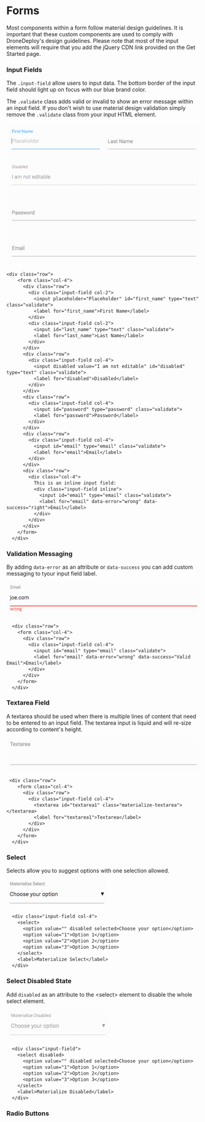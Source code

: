 # Forms

Most components within a form follow material design guidelines. It is important that these custom components are used to comply with DroneDeploy's design guidelines. Please note that most of the input elements will require that you add the jQuery CDN link provided on the Get Started page.

### Input Fields

The `.input-field` allow users to input data. The bottom border of the input field should light up on focus with our blue brand color.

The `.validate` class adds valid or invalid to show an error message within an input field. If you don't wish to use material design validation simply remove the `.validate` class from your input HTML element.

![](/assets/md-form.jpg)

```
<div class="row">
    <form class="col-4">
      <div class="row">
        <div class="input-field col-2">
          <input placeholder="Placeholder" id="first_name" type="text" class="validate">
          <label for="first_name">First Name</label>
        </div>
        <div class="input-field col-2">
          <input id="last_name" type="text" class="validate">
          <label for="last_name">Last Name</label>
        </div>
      </div>
      <div class="row">
        <div class="input-field col-4">
          <input disabled value="I am not editable" id="disabled" type="text" class="validate">
          <label for="disabled">Disabled</label>
        </div>
      </div>
      <div class="row">
        <div class="input-field col-4">
          <input id="password" type="password" class="validate">
          <label for="password">Password</label>
        </div>
      </div>
      <div class="row">
        <div class="input-field col-4">
          <input id="email" type="email" class="validate">
          <label for="email">Email</label>
        </div>
      </div>
      <div class="row">
        <div class="col-4">
          This is an inline input field:
          <div class="input-field inline">
            <input id="email" type="email" class="validate">
            <label for="email" data-error="wrong" data-success="right">Email</label>
          </div>
        </div>
      </div>
    </form>
  </div>
```

### Validation Messaging

By adding `data-error` as an attribute or `data-success` you can add custom messaging to tyour input field label.

![](/assets/data-error-input-md.jpg)

```
  <div class="row">
    <form class="col-4">
      <div class="row">
        <div class="input-field col-4">
          <input id="email" type="email" class="validate">
          <label for="email" data-error="wrong" data-success="Valid Email">Email</label>
        </div>
      </div>
    </form>
  </div>
```

### Textarea Field

A textarea should be used when there is multiple lines of content that need to be entered to an input field. The textarea input is liquid and will re-size according to content's height.

![](/assets/textarea-input-md.jpg)

```
 <div class="row">
    <form class="col-4">
      <div class="row">
        <div class="input-field col-4">
          <textarea id="textarea1" class="materialize-textarea"></textarea>
          <label for="textarea1">Textarea</label>
        </div>
      </div>
    </form>
  </div>
```

### Select

Selects allow you to suggest options with one selection allowed.

![](/assets/materialized-select-md.jpg)

```
  <div class="input-field col-4">
    <select>
      <option value="" disabled selected>Choose your option</option>
      <option value="1">Option 1</option>
      <option value="2">Option 2</option>
      <option value="3">Option 3</option>
    </select>
    <label>Materialize Select</label>
  </div>
```

### Select Disabled State

Add `disabled` as an attribute to the &lt;select&gt; element to disable the whole select element. 

![](/assets/disabled-select-md.jpg)

```
  <div class="input-field">
    <select disabled>
      <option value="" disabled selected>Choose your option</option>
      <option value="1">Option 1</option>
      <option value="2">Option 2</option>
      <option value="3">Option 3</option>
    </select>
    <label>Materialize Disabled</label>
  </div>
```

### Radio Buttons



